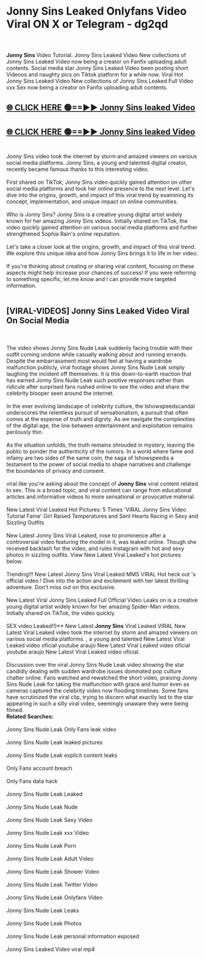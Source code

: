 <h1> Jonny Sins Leaked Onlyfans Video Viral ON X or Telegram - dg2qd </h1>

# 
<br>
<strong>Jonny Sins</strong> Video Tutorial. Jonny Sins Leaked Video New collections of  Jonny Sins Leaked Video now being a creator on Fanfix uploading adult contents. Social media star Jonny Sins Leaked Video been posting short Videoos and naughty pics on Tiktok platform for a while now. Viral Hot Jonny Sins Leaked Video New collections of Jonny Sins Leaked Full Video xxx Sex now being a creator on Fanfix uploading adult contents.
<br>

## [🌐 CLICK HERE 🟢==►► Jonny Sins leaked Video ](https://onlyclips.site?title=Jonny_Sins&ref=git)


## [🌐 CLICK HERE 🟢==►► Jonny Sins leaked Video ](https://onlyclips.site?title=Jonny_Sins&ref=git)

<br>
Jonny Sins video took the internet by storm and amazed viewers on various social media platforms. Jonny Sins, a young and talented digital creator, recently became famous thanks to this interesting video.
<br><br>
First shared on TikTok, Jonny Sins video quickly gained attention on other social media platforms and took her online presence to the next level. Let's dive into the origins, growth, and impact of this viral trend by examining its concept, implementation, and unique impact on online communities.
<br><br>
Who is Jonny Sins? Jonny Sins is a creative young digital artist widely known for her amazing Jonny Sins videos. Initially shared on TikTok, the video quickly gained attention on various social media platforms and further strengthened Sophia Rain's online reputation.
<br><br>
Let's take a closer look at the origins, growth, and impact of this viral trend. We explore this unique idea and how Jonny Sins brings it to life in her video.
<br><br>
If you're thinking about creating or sharing viral content, focusing on these aspects might help increase your chances of success! If you were referring to something specific, let me know and I can provide more targeted information.
<br><br>
<h2>[VIRAL-VIDEOS] Jonny Sins Leaked Video Viral On Social Media</h2>
<br><br>
The video shows Jonny Sins Nude Leak suddenly facing trouble with their outfit coming undone while casually walking about and running errands. Despite the embarrassment most would feel at having a wardrobe malfunction publicly, viral footage shows Jonny Sins Nude Leak simply laughing the incident off themselves. It is this down-to-earth reaction that has earned Jonny Sins Nude Leak such positive responses rather than ridicule after surprised fans rushed online to see the video and share the celebrity blooper seen around the internet.
<br><br>
In the ever evolving landscape of celebrity culture, the Ishowspeedscandal underscores the relentless pursuit of sensationalism, a pursuit that often comes at the expense of truth and dignity. As we navigate the complexities of the digital age, the line between entertainment and exploitation remains perilously thin.
<br><br>
As the situation unfolds, the truth remains shrouded in mystery, leaving the public to ponder the authenticity of the rumors. In a world where fame and infamy are two sides of the same coin, the saga of Ishowspeedis a testament to the power of social media to shape narratives and challenge the boundaries of privacy and consent.
<br><br>
viral like you're asking about the concept of <strong>Jonny Sins</strong> viral content related to sex. This is a broad topic, and viral content can range from educational articles and informative videos to more sensational or provocative material.
<br><br>
New Latest Viral Leaked Hot Pictures: 5 Times 'VIRAL Jonny Sins Video Tutorial Fame' Girl Raised Temperatures and Sent Hearts Racing in Sexy and Sizzling Outfits
<br><br>
New Latest Jonny Sins Viral Leaked, rose to prominence after a controversial video featuring the model in it, was leaked online. Though she received backlash for the video, and rules Instagram with hot and sexy photos in sizzling outfits. View New Latest Viral Leaked's hot pictures below.
<br><br>
Trending!!! New Latest Jonny Sins Viral Leaked MMS VIRAL Hot heck out 's official video ! Dive into the action and excitement with her latest thrilling adventure. Don't miss out on this exclusive.
<br><br>
New Latest Viral Jonny Sins Leaked Full Official Video Leaks on  is a creative young digital artist widely known for her amazing Spider-Man videos. Initially shared on TikTok, the video quickly.
<br><br>
SEX video Leaked!!)** New Latest <strong>Jonny Sins</strong> Viral Leaked VIRAL New Latest Viral Leaked video took the internet by storm and amazed viewers on various social media platforms. , a young and talented New Latest Viral Leaked video oficial youtube araujo New Latest Viral Leaked video oficial youtube araujo New Latest Viral Leaked video oficial.
<br><br>
Discussion over the viral Jonny Sins Nude Leak video showing the star candidly dealing with sudden wardrobe issues dominated pop culture chatter online. Fans watched and rewatched the short video, praising Jonny Sins Nude Leak for taking the malfunction with grace and humor even as cameras captured the celebrity video now flooding timelines. Some fans have scrutinized the viral clip, trying to discern what exactly led to the star appearing in such a silly viral video, seemingly unaware they were being filmed.
<br>
<strong>Related Searches:</strong>
<br><br>
Jonny Sins Nude Leak Only Fans leak video
<br><br>
Jonny Sins Nude Leak leaked pictures
<br><br>
Jonny Sins Nude Leak explicit content leaks
<br><br>
Only Fans account breach
<br><br>
Only Fans data hack
<br><br>
Jonny Sins Nude Leak Leaked
<br><br>
Jonny Sins Nude Leak Nude
<br><br>
Jonny Sins Nude Leak Sexy Video
<br><br>
Jonny Sins Nude Leak xxx Video
<br><br>
Jonny Sins Nude Leak Porn
<br><br>
Jonny Sins Nude Leak Adult Video
<br><br>
Jonny Sins Nude Leak Shower Video
<br><br>
Jonny Sins Nude Leak Twitter Video
<br><br>
Jonny Sins Nude Leak Onlyfans Video
<br><br>
Jonny Sins Nude Leak Leaks
<br><br>
Jonny Sins Nude Leak Photos
<br><br>
Jonny Sins Nude Leak personal information exposed
<br><br>
Jonny Sins Leaked Video viral mp4